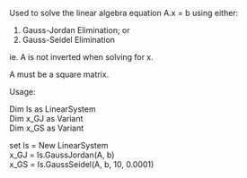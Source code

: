 Used to solve the linear algebra equation A.x = b using either:

1. Gauss-Jordan Elimination; or
2. Gauss-Seidel Elimination

ie. A is not inverted when solving for x.

A must be a square matrix.

Usage:

Dim ls as LinearSystem  
Dim x_GJ as Variant  
Dim x_GS as Variant  

set ls = New LinearSystem  
x_GJ = ls.GaussJordan(A, b)  
x_GS = ls.GaussSeidel(A, b, 10, 0.0001)  
